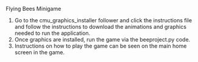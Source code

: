Flying Bees Minigame

1. Go to the cmu_graphics_installer follower and click the instructions file and follow the instructions to download the animations and graphics needed to run the application.
2. Once graphics are installed, run the game via the beeproject.py code.
3. Instructions on how to play the game can be seen on the main home screen in the game.

